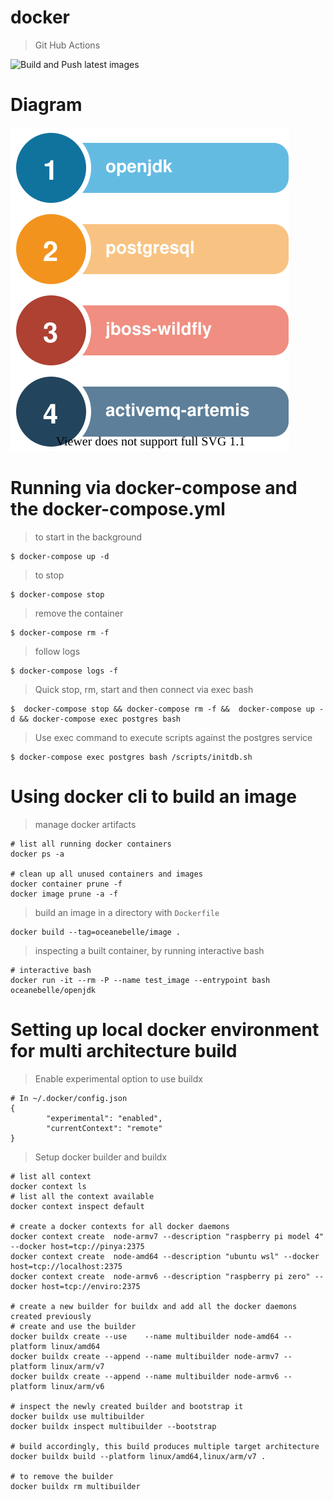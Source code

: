 # docker
> Git Hub Actions 

![Build and Push latest images](https://github.com/oceanebelle/docker/workflows/Build%20and%20Push%20latest%20images/badge.svg)

# Diagram

![diagram](./diagram.drawio.svg)

# Running via docker-compose and the docker-compose.yml

> to start in the background
```
$ docker-compose up -d
```

> to stop 
```
$ docker-compose stop
```

> remove the container
```
$ docker-compose rm -f
```
> follow logs
```
$ docker-compose logs -f
```

> Quick stop, rm, start and then connect via exec bash
```
$  docker-compose stop && docker-compose rm -f &&  docker-compose up -d && docker-compose exec postgres bash
```

> Use exec command to execute scripts against the postgres service
```
$ docker-compose exec postgres bash /scripts/initdb.sh
```

# Using docker cli to build an image
> manage docker artifacts
```docker
# list all running docker containers
docker ps -a

# clean up all unused containers and images
docker container prune -f
docker image prune -a -f
```


> build an image in a directory with ``Dockerfile``

```
docker build --tag=oceanebelle/image .
```

> inspecting a built container, by running interactive bash

```docker
# interactive bash
docker run -it --rm -P --name test_image --entrypoint bash oceanebelle/openjdk
```


# Setting up local docker environment for multi architecture build
> Enable experimental option to use buildx

```docker
# In ~/.docker/config.json
{
        "experimental": "enabled",
        "currentContext": "remote"
}
```

> Setup docker builder and buildx
```docker
# list all context
docker context ls
# list all the context available
docker context inspect default

# create a docker contexts for all docker daemons
docker context create  node-armv7 --description "raspberry pi model 4" --docker host=tcp://pinya:2375
docker context create  node-amd64 --description "ubuntu wsl" --docker host=tcp://localhost:2375
docker context create  node-armv6 --description "raspberry pi zero" --docker host=tcp://enviro:2375

# create a new builder for buildx and add all the docker daemons created previously
# create and use the builder
docker buildx create --use    --name multibuilder node-amd64 --platform linux/amd64
docker buildx create --append --name multibuilder node-armv7 --platform linux/arm/v7
docker buildx create --append --name multibuilder node-armv6 --platform linux/arm/v6

# inspect the newly created builder and bootstrap it
docker buildx use multibuilder
docker buildx inspect multibuilder --bootstrap

# build accordingly, this build produces multiple target architecture
docker buildx build --platform linux/amd64,linux/arm/v7 .

# to remove the builder
docker buildx rm multibuilder

```


